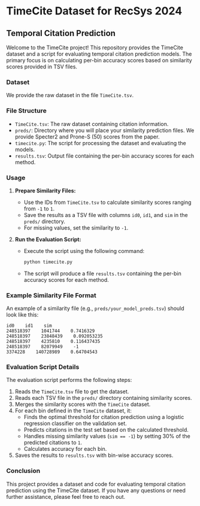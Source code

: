 # TimeCite Dataset for RecSys 2024

## Temporal Citation Prediction

Welcome to the TimeCite project! This repository provides the TimeCite dataset and a script for evaluating temporal citation prediction models. The primary focus is on calculating per-bin accuracy scores based on similarity scores provided in TSV files.

### Dataset

We provide the raw dataset in the file `TimeCite.tsv`.

### File Structure

- `TimeCite.tsv`: The raw dataset containing citation information.
- `preds/`: Directory where you will place your similarity prediction files. We provide Specter2 and Prone-S (50) scores from the paper.
- `timecite.py`: The script for processing the dataset and evaluating the models.
- `results.tsv`: Output file containing the per-bin accuracy scores for each method.

### Usage

1. **Prepare Similarity Files:**
   - Use the IDs from `TimeCite.tsv` to calculate similarity scores ranging from `-1` to `1`.
   - Save the results as a TSV file with columns `id0`, `id1`, and `sim` in the `preds/` directory.
   - For missing values, set the similarity to `-1`.

2. **Run the Evaluation Script:**
   - Execute the script using the following command:
     ```sh
     python timecite.py
     ```
   - The script will produce a file `results.tsv` containing the per-bin accuracy scores for each method.

### Example Similarity File Format

An example of a similarity file (e.g., `preds/your_model_preds.tsv`) should look like this:

```
id0    id1    sim
248518397    1041744    0.7416329
248518397    23848439    0.092053235
248518397    4235810    0.116437435
248518397    82079949    -1
3374228    140728989    0.64704543
```

### Evaluation Script Details

The evaluation script performs the following steps:

1. Reads the `TimeCite.tsv` file to get the dataset.
2. Reads each TSV file in the `preds/` directory containing similarity scores.
3. Merges the similarity scores with the `TimeCite` dataset.
4. For each bin defined in the `TimeCite` dataset, it:
   - Finds the optimal threshold for citation prediction using a logistic regression classifier on the validation set.
   - Predicts citations in the test set based on the calculated threshold.
   - Handles missing similarity values (`sim == -1`) by setting 30% of the predicted citations to `1`.
   - Calculates accuracy for each bin.
5. Saves the results to `results.tsv` with bin-wise accuracy scores.

### Conclusion

This project provides a dataset and code for evaluating temporal citation prediction using the TimeCite dataset.  If you have any questions or need further assistance, please feel free to reach out.
